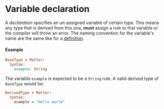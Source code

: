 # Variable declaration

A _declaration_ specifies an un-assigned variable of certain type. This means any type that is derived from this one, **must** assign a rule to that variable or the compiler will throw an error. The naming convention for the variable's name are the same like for a [definition](//syntax/definition.md).

#### Example

```ruby
BaseType < Matter:
  Syntax:
    example: String
```

The variable `example` is expected to be a `String` rule. A valid derived type of `BaseType` would be:

```ruby
DerivedType < Matter:
  Syntax:
    example = "Hello world"
```



